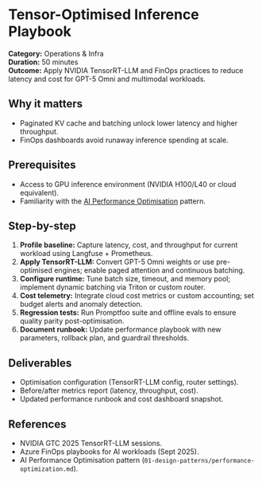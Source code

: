 # Tensor-Optimised Inference Playbook

**Category:** Operations & Infra  
**Duration:** 50 minutes  
**Outcome:** Apply NVIDIA TensorRT-LLM and FinOps practices to reduce latency and cost for GPT-5 Omni and multimodal workloads.

## Why it matters
- Paginated KV cache and batching unlock lower latency and higher throughput.
- FinOps dashboards avoid runaway inference spending at scale.

## Prerequisites
- Access to GPU inference environment (NVIDIA H100/L40 or cloud equivalent).
- Familiarity with the [AI Performance Optimisation](../../01-design-patterns/performance-optimization.md) pattern.

## Step-by-step
1. **Profile baseline:** Capture latency, cost, and throughput for current workload using Langfuse + Prometheus.
2. **Apply TensorRT-LLM:** Convert GPT-5 Omni weights or use pre-optimised engines; enable paged attention and continuous batching.
3. **Configure runtime:** Tune batch size, timeout, and memory pool; implement dynamic batching via Triton or custom router.
4. **Cost telemetry:** Integrate cloud cost metrics or custom accounting; set budget alerts and anomaly detection.
5. **Regression tests:** Run Promptfoo suite and offline evals to ensure quality parity post-optimisation.
6. **Document runbook:** Update performance playbook with new parameters, rollback plan, and guardrail thresholds.

## Deliverables
- Optimisation configuration (TensorRT-LLM config, router settings).
- Before/after metrics report (latency, throughput, cost).
- Updated performance runbook and cost dashboard snapshot.

## References
- NVIDIA GTC 2025 TensorRT-LLM sessions.
- Azure FinOps playbooks for AI workloads (Sept 2025).
- AI Performance Optimisation pattern (`01-design-patterns/performance-optimization.md`).